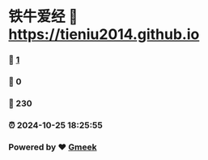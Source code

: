# 铁牛爱经 :link: https://tieniu2014.github.io 
### :page_facing_up: [1](https://tieniu2014.github.io/tag.html) 
### :speech_balloon: 0 
### :hibiscus: 230 
### :alarm_clock: 2024-10-25 18:25:55 
### Powered by :heart: [Gmeek](https://github.com/Meekdai/Gmeek)

